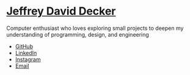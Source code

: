 # [Jeffrey David Decker](https://jddecker.com)

Computer enthusiast who loves exploring small projects to deepen my understanding of programming, design, and engineering

* [GitHub](https://github.com/jddecker)
* [LinkedIn](https://www.linkedin.com/in/jeffreydecker/)
* [Instagram](https://www.instagram.com/jddecker/)
* [Email](mailto:jeffrey@jddecker.com)
